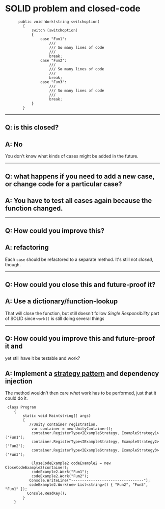 # SOLID problem and closed-code

```
      public void Work(string switchoption)
        {
            switch (switchoption)
            {
                case "Fun1":
                    ///
                    /// So many lines of code
                    ///
                    break;
                case "Fun2":
                    ///
                    /// So many lines of code
                    ///
                    break;
                case "Fun3":
                    ///
                    /// So many lines of code
                    ///
                    break;
            }
        }
```
---
## Q: is this closed?
## A: No
You don't know what kinds of cases might be added in the future.

---

## Q: what happens if you need to add a new case, or change code for a particular case?
## A: You have to test all cases again because the function changed.

---

## Q: How could you improve this?
## A: refactoring
Each `case` should be refactored to a separate method. It's still not *closed*, though.

---
## Q: How could you close this and future-proof it?
## A: Use a dictionary/function-lookup
That will close the function, but still doesn't follow *Single Responsibility* part of SOLID since `work()` is still doing several things

---
## Q: How could you improve this and future-proof it and
yet still have it be testable and work?
## A: Implement a [strategy pattern](http://www.dofactory.com/net/strategy-design-pattern) and dependency injection
The method wouldn't then care _what_ work has to be performed, just that it could do it.

```
 class Program
    {
        static void Main(string[] args)
        {
           //Unity container registration.
            var container = new UnityContainer();
            container.RegisterType<IExampleStrategy, ExampleStrategy1>("Fun1");
            container.RegisterType<IExampleStrategy, ExampleStrategy2>("Fun2");
            container.RegisterType<IExampleStrategy, ExampleStrategy3>("Fun3");

            CloseCodeExample2 codeExample2 = new CloseCodeExample2(container);
            codeExample2.Work("Fun1");
            codeExample2.Work("Fun2");
           Console.WriteLine("---------------------------------");
           codeExample2.Work(new List<string>() { "Fun2", "Fun3", "Fun1" });
          Console.ReadKey();
        }
    }
```
